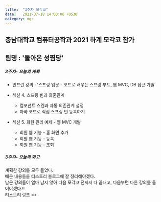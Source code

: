 ```yaml
---
title:  "3주차 모각코"
date:   2021-07-18 14:00:00 +0530
category: mgc
---
```


## 충남대학교 컴퓨터공학과 2021 하계 모각코 참가   
## 팀명 : '돌아온 성찜당'  

##### 3주차- 오늘의 계획
  - 인프런 강의 : '스프링 입문 - 코드로 배우는 스프링 부트, 웹 MVC, DB 접근 기술'   
      
  - 섹션 4. 스프링 빈과 의존관계  
    - 컴포넌트 스캔과 자동 의존관계 설정
    - 자바 코드로 직접 스프링 빈 등록하기  
      
  - 섹션 5. 회원 관리 예제 - 웹 MVC 개발  
    - 회원 웹 기능 - 홈 화면 추가
    - 회원 웹 기능 - 등록
    - 회원 웹 기능 - 조회

  

##### 3주차- 오늘의 회고
 계획한 강의를 모두 들었다.  
 배운 내용들을 티스토리 블로그에 잘 정리해야겠다.  
 남은 강의들이 얼마 남지 않아 다음 모각코 전까지 다 끝내고, 다음부턴 다른 강의를 들어야겠다.!!  
 티스토리 링크 =>    
